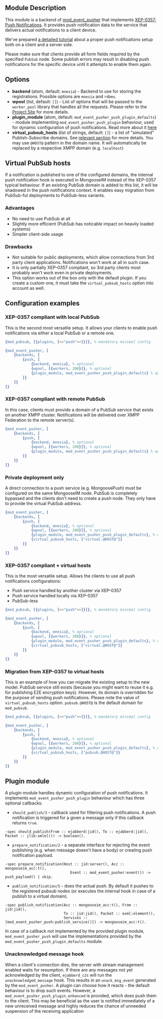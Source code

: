 ## Module Description

This module is a backend of [mod_event_pusher] that implements [XEP-0357: Push Notifications](https://xmpp.org/extensions/xep-0357.html).
It provides push notification data to the service that delivers actual notifications to a client device.

We've prepared [a detailed tutorial](../user-guide/Push-notifications.md) about a proper push notifications setup both on a client and a server side.

Please make sure that clients provide all form fields required by the specified `PubSub` node.
Some publish errors may result in disabling push notifications for the specific device until it attempts to enable them again.

## Options

* **backend** (atom, default: `mnesia`) - Backend to use for storing the registrations.
 Possible options are `mnesia` and `rdbms`.
* **wpool** (list, default: `[]`) - List of options that will be passed to the `worker_pool` library that handles all the requests.
 Please refer to the [Project Site](https://github.com/inaka/worker_pool) for more details.
* **plugin_module** (atom, default: `mod_event_pusher_push_plugin_defaults`) - module implementing `mod_event_pusher_push_plugin` behaviour,
  used for dynamic configuration of push notifications. Read more about it [here](#plugin-module)
* **virtual_pubsub_hosts** (list of strings, default: `[]`) - a list of "simulated" Publish-Subscribe domains. See [relevant section](#virtual-pubsub-hosts) for more details. You may use `@HOST@` pattern in the domain name. It will automatically be replaced by a respective XMPP domain (e.g. `localhost`)

## Virtual PubSub hosts

If a notification is published to one of the configured domains, the internal push notification hook is executed in MongooseIM instead of the XEP-0357 typical behaviour.
If an existing PubSub domain is added to this list, it will be shadowed in the push notifications context.
It enables easy migration from PubSub-ful deployments to PubSub-less variants.

### Advantages

* No need to use PubSub at all
* Slightly more efficient (PubSub has noticable impact on heavily loaded systems)
* Simpler client-side usage

### Drawbacks

* Not suitable for public deployments, which allow connections from 3rd party client applications. Notifications won't work at all in such case.
* It is only partially XEP-0357 compliant, so 3rd party clients most probably won't work even in private deployments.
* This option works out of the box only with the default plugin. If you create a custom one, it must take the `virtual_pubsub_hosts` option into account as well.

## Configuration examples

### XEP-0357 compliant with local PubSub

This is the second most versatile setup.
It allows your clients to enable push notifications via either a local PubSub or a remote one.

```Erlang
{mod_pubsub, [{plugins, [<<"push">>]}]}, % mandatory minimal config

{mod_event_pusher, [
    {backends, [
        {push, [
            {backend, mnesia}, % optional
            {wpool, [{workers, 200}]}, % optional
            {plugin_module, mod_event_pusher_push_plugin_defaults} % optional
        ]}
    ]}
]}
```

### XEP-0357 compliant with remote PubSub

In this case, clients must provide a domain of a PubSub service that exists on another XMPP cluster.
Notifications will be delivered over XMPP Federation to the remote server(s).

```Erlang
{mod_event_pusher, [
    {backends, [
        {push, [
            {backend, mnesia}, % optional
            {wpool, [{workers, 200}]}, % optional
            {plugin_module, mod_event_pusher_push_plugin_defaults} % optional
        ]}
    ]}
]}
```

### Private deployment only

A direct connection to a push service (e.g. MongoosePush) must be configured on the same MongooseIM node.
PubSub is completely bypassed and the clients don't need to create a push node.
They only have to provide the virtual PubSub address.

```Erlang
{mod_event_pusher, [
    {backends, [
        {push, [
            {backend, mnesia}, % optional
            {wpool, [{workers, 200}]}, % optional
            {plugin_module, mod_event_pusher_push_plugin_defaults}, % optional
            {virtual_pubsub_hosts, ["virtual.@HOST@"]}
        ]}
    ]}
]}
```

### XEP-0357 compliant + virtual hosts

This is the most versatile setup. Allows the clients to use all push notifications configurations:

* Push service handled by another cluster via XEP-0357
* Push service handled locally via XEP-0357
* PubSub-less

```Erlang
{mod_pubsub, [{plugins, [<<"push">>]}]}, % mandatory minimal config

{mod_event_pusher, [
    {backends, [
        {push, [
            {backend, mnesia}, % optional
            {wpool, [{workers, 200}]}, % optional
            {plugin_module, mod_event_pusher_push_plugin_defaults}, % optional
            {virtual_pubsub_hosts, ["virtual.@HOST@"]}
        ]}
    ]}
]}
```

### Migration from XEP-0357 to virtual hosts

This is an example of how you can migrate the existing setup to the new model.
PubSub service still exists (because you might want to reuse it e.g. for publishing E2E encryption keys).
However, its domain is overridden for the purpose of sending push notifications.
Please note the value of `virtual_pubsub_hosts` option.
`pubsub.@HOST@` is the default domain for `mod_pubsub`.

```Erlang
{mod_pubsub, [{plugins, [<<"push">>]}]}, % mandatory minimal config

{mod_event_pusher, [
    {backends, [
        {push, [
            {backend, mnesia}, % optional
            {wpool, [{workers, 200}]}, % optional
            {plugin_module, mod_event_pusher_push_plugin_defaults}, % optional
            {virtual_pubsub_hosts, ["pubsub.@HOST@"]}
        ]}
    ]}
]}
```

## Plugin module

A plugin module handles dynamic configuration of push notifications. It implements `mod_event_pusher_push_plugin` behaviour which
has three optional callbacks:

* `should_publish/3` - callback used for filtering push notifications. A push notification is triggered for a given a message only if this
callback returns `true`.

```
-spec should_publish(From :: ejabberd:jid(), To :: ejabberd:jid(), Packet :: jlib:xmlel()) -> boolean().
```
* `prepare_notification/2` - a separate interface for rejecting the event publishing
(e.g. when message doesn't have a body) or creating push notification payload.

```
-spec prepare_notification(Host :: jid:server(), Acc :: mongooseim_acc:t(),
                              Event :: mod_event_pusher:event()) -> push_payload() | skip.
```
* `publish_notification/5` - does the actual push.
  By default it pushes to the registered pubsub nodes (or executes the internal hook in case of a publish to a virtual domain).

```
-spec publish_notification(Acc :: mongooseim_acc:t(), From :: jid:jid(),
                           To :: jid:jid(), Packet :: exml:element(),
                           Services :: [mod_event_pusher_push:publish_service()]) -> mongooseim_acc:t().
```

In case of a callback not implemented by the provided plugin module,
 `mod_event_pusher_push` will use the implementations provided by the `mod_event_pusher_push_plugin_defaults` module.


### Unacknowledged message hook

When a client's connection dies, the server with stream management enabled waits for resumption.
If there are any messages not yet acknowledged by the client,
`ejabberd_c2s` will run the `unacknowledged_message` hook.
This results in an `unack_msg_event` generated by the `mod_event_pusher`.
A plugin can choose how it reacts - the default behaviour is to drop such events.
However, a `mod_event_pusher_push_plugin_enhanced` is provided, which does push them to the client.
This may be beneficial as the user is notified immediately of a new unreceived message and highly reduces the chance of unneeded suspension of the receiving application


[mod_event_pusher]: ./mod_event_pusher.md
